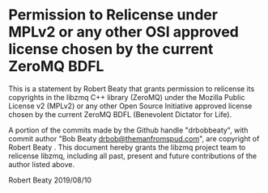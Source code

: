 # Permission to Relicense under MPLv2 or any other OSI approved license chosen by the current ZeroMQ BDFL

This is a statement by Robert Beaty
that grants permission to relicense its copyrights in the libzmq C++
library (ZeroMQ) under the Mozilla Public License v2 (MPLv2) or any other 
Open Source Initiative approved license chosen by the current ZeroMQ 
BDFL (Benevolent Dictator for Life).

A portion of the commits made by the Github handle "drbobbeaty", with
commit author "Bob Beaty <drbob@themanfromspud.com>", are copyright of Robert Beaty .
This document hereby grants the libzmq project team to relicense libzmq, 
including all past, present and future contributions of the author listed above.

Robert Beaty
2019/08/10

